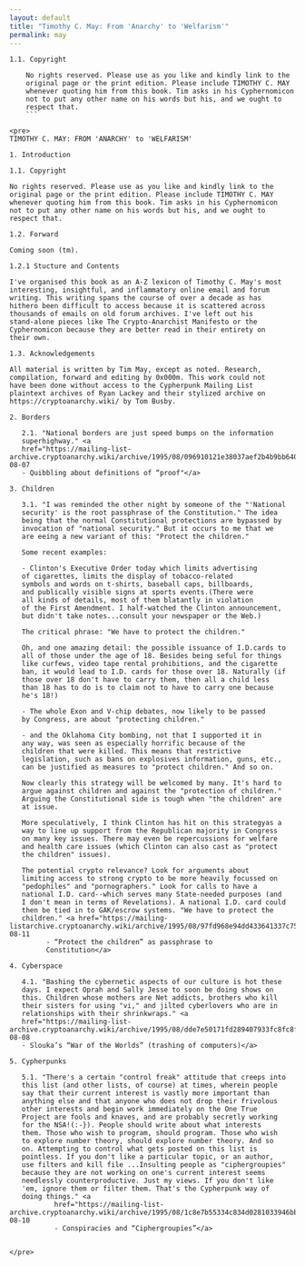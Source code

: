 ```yaml
---
layout: default 
title: "Timothy C. May: From 'Anarchy' to 'Welfarism'" 
permalink: may
---
```


```
1.1. Copyright

	No rights reserved. Please use as you like and kindly link to the
	original page or the print edition. Please include TIMOTHY C. MAY
	whenever quoting him from this book. Tim asks in his Cyphernomicon
	not to put any other name on his words but his, and we ought to
	respect that.
	```

<pre>
TIMOTHY C. MAY: FROM 'ANARCHY' to 'WELFARISM'

1. Introduction

1.1. Copyright

No rights reserved. Please use as you like and kindly link to the
original page or the print edition. Please include TIMOTHY C. MAY
whenever quoting him from this book. Tim asks in his Cyphernomicon
not to put any other name on his words but his, and we ought to
respect that.

1.2. Forward

Coming soon (tm).

1.2.1 Stucture and Contents

I've organised this book as an A-Z lexicon of Timothy C. May's most
interesting, insightful, and inflammatory online email and forum
writing. This writing spans the course of over a decade as has
hithero been difficult to access because it is scattered across
thousands of emails on old forum archives. I've left out his
stand-alone pieces like The Crypto-Anarchist Manifesto or the
Cyphernomicon because they are better read in their entirety on
their own.

1.3. Acknowledgements 

All material is written by Tim May, except as noted. Research,
compilation, forward and editing by 0x000m. This work could not
have been done without access to the Cypherpunk Mailing List
plaintext archives of Ryan Lackey and their stylized archive on
https://cryptoanarchy.wiki/ by Tom Busby.

2. Borders

   2.1. "National borders are just speed bumps on the information
   superhighway." <a
   href="https://mailing-list-archive.cryptoanarchy.wiki/archive/1995/08/096910121e38037aef2b4b9bb6400ee771c7ce372222b3a596adddd9add4d577/">1995-08-07
   - Quibbling about definitions of “proof"</a>            

3. Children

   3.1. "I was reminded the other night by someone of the "'National
   security' is the root passphrase of the Constitution." The idea
   being that the normal Constitutional protections are bypassed by
   invocation of "national security." But it occurs to me that we
   are eeing a new variant of this: "Protect the children."

   Some recent examples:

   - Clinton's Executive Order today which limits advertising
   of cigarettes, limits the display of tobacco-related
   symbols and words on t-shirts, baseball caps, billboards,
   and publically visible signs at sports events.(There were
   all kinds of details, most of them blatantly in violation
   of the First Amendment. I half-watched the Clinton announcement, 
   but didn't take notes...consult your newspaper or the Web.)

   The critical phrase: "We have to protect the children."

   Oh, and one amazing detail: the possible issuance of I.D.cards to
   all of those under the age of 18. Besides being seful for things 
   like curfews, video tape rental prohibitions, and the cigarette 
   ban, it would lead to I.D. cards for those over 18. Naturally (if
   those over 18 don't have to carry them, then all a child less 
   than 18 has to do is to claim not to have to carry one because 
   he's 18!)

   - The whole Exon and V-chip debates, now likely to be passed
   by Congress, are about "protecting children."

   - and the Oklahoma City bombing, not that I supported it in
   any way, was seen as especially horrific because of the
   children that were killed. This means that restrictive
   legislation, such as bans on explosives information, guns, etc., 
   can be justified as measures to "protect children." And so on.

   Now clearly this strategy will be welcomed by many. It's hard to 
   argue against children and against the "protection of children." 
   Arguing the Constitutional side is tough when "the children" are 
   at issue.

   More speculatively, I think Clinton has hit on this strategyas a 
   way to line up support from the Republican majority in Congress 
   on many key issues. There may even be repercussions for welfare 
   and health care issues (which Clinton can also cast as "protect 
   the children" issues).

   The potential crypto relevance? Look for arguments about
   limiting access to strong crypto to be more heavily focussed on 
   "pedophiles" and "pornographers." Look for calls to have a
   national I.D. card--which serves many State-needed purposes (and 
   I don't mean in terms of Revelations). A national I.D. card could
   then be tied in to GAK/escrow systems. "We have to protect the 
   children." <a href="https://mailing-listarchive.cryptoanarchy.wiki/archive/1995/08/97fd968e94dd433641337c754a893e695a13d37f8e5364fa7406598b8e01a48e/">1995-08-11
         - “Protect the children” as passphrase to
         Constitution</a> 

4. Cyberspace

   4.1. "Bashing the cybernetic aspects of our culture is hot these
   days. I expect Oprah and Sally Jesse to soon be doing shows on
   this. Children whose mothers are Net addicts, brothers who kill
   their sisters for using "vi," and jilted cyberlovers who are in
   relationships with their shrinkwraps." <a
   href="https://mailing-list-archive.cryptoanarchy.wiki/archive/1995/08/dde7e50171fd289407933fc8fc8fcb96b2a631b9a9acc6e7b920fff22b288ec8/">1995-08-08
   - Slouka’s “War of the Worlds” (trashing of computers)</a>

5. Cypherpunks

   5.1. "There's a certain "control freak" attitude that creeps into
   this list (and other lists, of course) at times, wherein people
   say that their current interest is vastly more important than
   anything else and that anyone who does not drop their frivolous
   other interests and begin work immediately on the One True
   Project are fools and knaves, and are probably secretly working
   for the NSA!(:-}). People should write about what interests
   them. Those who wish to program, should program. Those who wish
   to explore number theory, should explore number theory. And so
   on. Attempting to control what gets posted on this list is
   pointless. If you don't like a particular topic, or an author,
   use filters and kill file ...Insulting people as "ciphergroupies" 
   because they are not working on one's current interest seems 
   needlessly counterproductive. Just my views. If you don't like 
   'em, ignore them or filter them. That's the Cypherpunk way of 
   doing things." <a
           href="https://mailing-list-archive.cryptoanarchy.wiki/archive/1995/08/1c8e7b55334c834d0281033946bb5c28a4566507452010917d6561ab49b432fd/">1995-08-10
           - Conspiracies and “Ciphergroupies”</a>
	

</pre>



